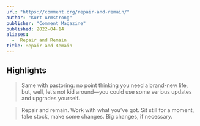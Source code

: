 ```yaml
---
url: "https://comment.org/repair-and-remain/"
author: "Kurt Armstrong"
publisher: "Comment Magazine"
published: 2022-04-14
aliases:
  -  Repair and Remain
title: Repair and Remain
---
```


## Highlights
> Same with pastoring: no point thinking you need a brand-new life, but, well, let’s not kid around—you could use some serious updates and upgrades yourself.

> Repair and remain. Work with what you’ve got. Sit still for a moment, take stock, make some changes. Big changes, if necessary.

